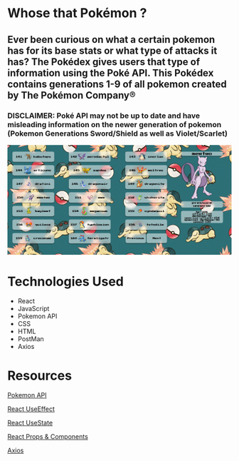 # Whose that Pokémon ?
<h2>
    Ever been curious on what a certain pokemon has for its base stats or what type of attacks it has? 
    The Pokédex gives users that type of information using the Poké API. 
    This Pokédex contains generations 1-9 of all pokemon created by The Pokémon Company®
</h2>

###  DISCLAIMER: Poké API may not be up to date and have misleading information on the newer generation of pokemon (Pokemon Generations Sword/Shield as well as Violet/Scarlet)

<img src="public/images/pokedex-preview.png">

# Technologies Used
* React
* JavaScript
* Pokemon API
* CSS
* HTML   
* PostMan
* Axios

# Resources
[Pokemon API](https://pokeapi.co/)

[React UseEffect](https://legacy.reactjs.org/docs/hooks-effect.html)

[React UseState](https://legacy.reactjs.org/docs/hooks-state.html)

[React Props & Components](https://react.dev/learn/passing-props-to-a-component)

[Axios](https://axios-http.com/docs/intro)

